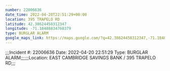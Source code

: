 ```yaml
---
number: 22006636
date_time: 2022-04-20T22:51:29+00:00
location: 395 TRAPELO RD
latitude: 42.38624458312347
longitude: -71.18488834760379
type: BURGLAR ALARM
google_maps_link: https://maps.google.com/?q=42.38624458312347,-71.18488834760379
---
```


;;;Incident #: 22006636   Date: 2022-04-20 22:51:29   Type: BURGLAR ALARM;;;;;;Location: EAST CAMBRIDGE SAVINGS BANK / 395 TRAPELO RD;;;
